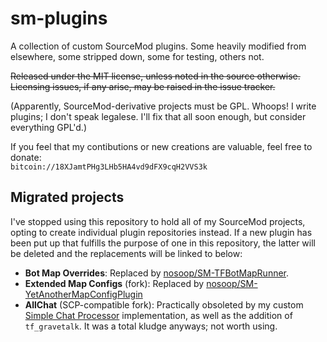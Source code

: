 sm-plugins
==========

A collection of custom SourceMod plugins.  Some heavily modified from elsewhere, some stripped down, some for testing, others not.

~~Released under the MIT license, unless noted in the source otherwise.  
Licensing issues, if any arise, may be raised in the issue tracker.~~

(Apparently, SourceMod-derivative projects must be GPL.  Whoops!  I write plugins; I don't speak legalese.  I'll fix that all soon enough, but consider everything GPL'd.)

If you feel that my contibutions or new creations are valuable, feel free to donate:  
`bitcoin://18XJamtPHg3LHb5HA4vd9dFX9cqH2VVS3k`

## Migrated projects
I've stopped using this repository to hold all of my SourceMod projects, opting to create individual plugin repositories instead.  If a new plugin has been put up that fulfills the purpose of one in this repository, the latter will be deleted and the replacements will be linked to below:

* **Bot Map Overrides**:  Replaced by [nosoop/SM-TFBotMapRunner](https://github.com/nosoop/SM-TFBotMapRunner).
* **Extended Map Configs** (fork):  Replaced by [nosoop/SM-YetAnotherMapConfigPlugin](https://github.com/nosoop/SM-YetAnotherMapConfigPlugin)
* **AllChat** (SCP-compatible fork):  Practically obsoleted by my custom [Simple Chat Processor](https://git.csrd.science/nosoop/CSRD-SimpleChatProcessor) implementation, as well as the addition of `tf_gravetalk`.  It was a total kludge anyways; not worth using.
